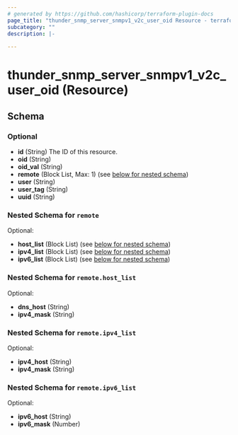 ```yaml
---
# generated by https://github.com/hashicorp/terraform-plugin-docs
page_title: "thunder_snmp_server_snmpv1_v2c_user_oid Resource - terraform-provider-thunder"
subcategory: ""
description: |-
  
---
```


# thunder_snmp_server_snmpv1_v2c_user_oid (Resource)





<!-- schema generated by tfplugindocs -->
## Schema

### Optional

- **id** (String) The ID of this resource.
- **oid** (String)
- **oid_val** (String)
- **remote** (Block List, Max: 1) (see [below for nested schema](#nestedblock--remote))
- **user** (String)
- **user_tag** (String)
- **uuid** (String)

<a id="nestedblock--remote"></a>
### Nested Schema for `remote`

Optional:

- **host_list** (Block List) (see [below for nested schema](#nestedblock--remote--host_list))
- **ipv4_list** (Block List) (see [below for nested schema](#nestedblock--remote--ipv4_list))
- **ipv6_list** (Block List) (see [below for nested schema](#nestedblock--remote--ipv6_list))

<a id="nestedblock--remote--host_list"></a>
### Nested Schema for `remote.host_list`

Optional:

- **dns_host** (String)
- **ipv4_mask** (String)


<a id="nestedblock--remote--ipv4_list"></a>
### Nested Schema for `remote.ipv4_list`

Optional:

- **ipv4_host** (String)
- **ipv4_mask** (String)


<a id="nestedblock--remote--ipv6_list"></a>
### Nested Schema for `remote.ipv6_list`

Optional:

- **ipv6_host** (String)
- **ipv6_mask** (Number)


